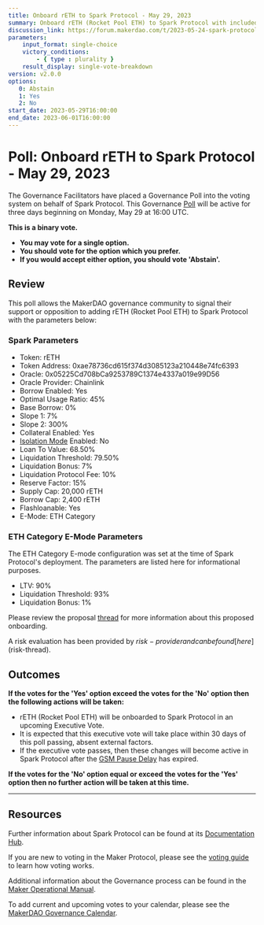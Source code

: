 ```yaml
---
title: Onboard rETH to Spark Protocol - May 29, 2023
summary: Onboard rETH (Rocket Pool ETH) to Spark Protocol with included parameters.
discussion_link: https://forum.makerdao.com/t/2023-05-24-spark-protocol-updates/20958
parameters:
    input_format: single-choice
    victory_conditions:
        - { type : plurality }
    result_display: single-vote-breakdown
version: v2.0.0
options:
   0: Abstain
   1: Yes
   2: No
start_date: 2023-05-29T16:00:00
end_date: 2023-06-01T16:00:00
---
```

# Poll: Onboard rETH to Spark Protocol - May 29, 2023

The Governance Facilitators have placed a Governance Poll into the voting system on behalf of Spark Protocol. This Governance [Poll](https://manual.makerdao.com/governance/governance-cycle/weekly-governance-cycle#weekly-governance-cycle-definitions-mip16c1) will be active for three days beginning on Monday, May 29 at 16:00 UTC.

**This is a binary vote.**
- **You may vote for a single option.**
- **You should vote for the option which you prefer.**
- **If you would accept either option, you should vote 'Abstain'.**

## Review

This poll allows the MakerDAO governance community to signal their support or opposition to adding rETH (Rocket Pool ETH) to Spark Protocol with the parameters below:

### Spark Parameters

* Token: rETH
* Token Address: 0xae78736cd615f374d3085123a210448e74fc6393
* Oracle: 0x05225Cd708bCa9253789C1374e4337a019e99D56
* Oracle Provider: Chainlink
* Borrow Enabled: Yes
* Optimal Usage Ratio: 45%
* Base Borrow: 0%
* Slope 1: 7%
* Slope 2: 300%
* Collateral Enabled: Yes
* [Isolation Mode](https://docs.sparkprotocol.io/developers/features/isolation-mode) Enabled: No
* Loan To Value: 68.50%
* Liquidation Threshold: 79.50%
* Liquidation Bonus: 7%
* Liquidation Protocol Fee: 10%
* Reserve Factor: 15%
* Supply Cap: 20,000 rETH
* Borrow Cap: 2,400 rETH
* Flashloanable: Yes
* E-Mode: ETH Category

### ETH Category E-Mode Parameters

The ETH Category E-mode configuration was set at the time of Spark Protocol's deployment. The parameters are listed here for informational purposes.
* LTV: 90%
* Liquidation Threshold: 93%
* Liquidation Bonus: 1%

Please review the proposal [thread](https://forum.makerdao.com/t/2023-05-24-spark-protocol-updates/20958) for more information about this proposed onboarding.

A risk evaluation has been provided by $risk-provider and can be found [here]($risk-thread). 

## Outcomes

**If the votes for the 'Yes' option exceed the votes for the 'No' option then the following actions will be taken:**
* rETH (Rocket Pool ETH) will be onboarded to Spark Protocol in an upcoming Executive Vote.
* It is expected that this executive vote will take place within 30 days of this poll passing, absent external factors.
* If the executive vote passes, then these changes will become active in Spark Protocol after the [GSM Pause Delay](https://manual.makerdao.com/parameter-index/core/param-gsm-pause-delay) has expired.

**If the votes for the 'No' option equal or exceed the votes for the 'Yes' option then no further action will be taken at this time.**

---

## Resources

Further information about Spark Protocol can be found at its [Documentation Hub](https://docs.sparkprotocol.io/hub/).

If you are new to voting in the Maker Protocol, please see the [voting guide](https://manual.makerdao.com/governance/voting-in-makerdao/on-chain-governance) to learn how voting works.

Additional information about the Governance process can be found in the [Maker Operational Manual](https://manual.makerdao.com).

To add current and upcoming votes to your calendar, please see the [MakerDAO Governance Calendar](https://manual.makerdao.com/makerdao/calendars/governance-calendar).
